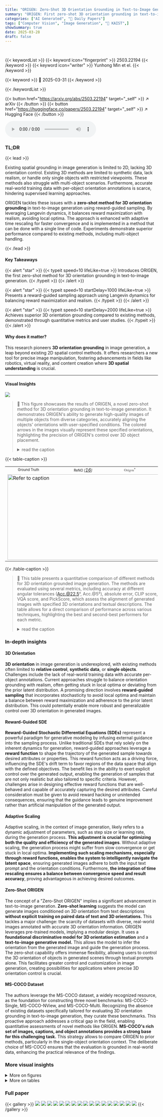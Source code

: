 ```yaml
---
title: "ORIGEN: Zero-Shot 3D Orientation Grounding in Text-to-Image Generation"
summary: "ORIGEN: First zero-shot 3D orientation grounding in text-to-image generation."
categories: ["AI Generated", "🤗 Daily Papers"]
tags: ["Computer Vision", "Image Generation", "🏢 KAIST",]
showSummary: true
date: 2025-03-28
draft: false
---
```


<br>

{{< keywordList >}}
{{< keyword icon="fingerprint" >}} 2503.22194 {{< /keyword >}}
{{< keyword icon="writer" >}} Yunhong Min et el. {{< /keyword >}}
 
{{< keyword >}} 🤗 2025-03-31 {{< /keyword >}}
 
{{< /keywordList >}}

{{< button href="https://arxiv.org/abs/2503.22194" target="_self" >}}
↗ arXiv
{{< /button >}}
{{< button href="https://huggingface.co/papers/2503.22194" target="_self" >}}
↗ Hugging Face
{{< /button >}}



<audio controls>
    <source src="https://ai-paper-reviewer.com/2503.22194/podcast.wav" type="audio/wav">
    Your browser does not support the audio element.
</audio>


### TL;DR


{{< lead >}}

Existing spatial grounding in image generation is limited to 2D, lacking 3D orientation control. Existing 3D methods are limited to synthetic data, lack realism, or handle only single objects with restricted viewpoints. These methods also struggle with multi-object scenarios. Furthermore, accurate real-world training data with per-object orientation annotations is scarce, hindering supervised learning approaches.



ORIGEN tackles these issues with a **zero-shot method for 3D orientation grounding** in text-to-image generation using reward-guided sampling. By leveraging Langevin dynamics, it balances reward maximization with realism, avoiding local optima. The approach is enhanced with adaptive time rescaling for faster convergence and is implemented in a method that can be done with a single line of code. Experiments demonstrate superior performance compared to existing methods, including multi-object handling.

{{< /lead >}}


#### Key Takeaways

{{< alert "star" >}}
{{< typeit speed=10 lifeLike=true >}} Introduces ORIGEN, the first zero-shot method for 3D orientation grounding in text-to-image generation. {{< /typeit >}}
{{< /alert >}}

{{< alert "star" >}}
{{< typeit speed=10 startDelay=1000 lifeLike=true >}} Presents a reward-guided sampling approach using Langevin dynamics for balancing reward maximization and realism. {{< /typeit >}}
{{< /alert >}}

{{< alert "star" >}}
{{< typeit speed=10 startDelay=2000 lifeLike=true >}} Achieves superior 3D orientation grounding compared to existing methods, demonstrated through quantitative metrics and user studies. {{< /typeit >}}
{{< /alert >}}

#### Why does it matter?
This research pioneers **3D orientation grounding** in image generation, a leap beyond existing 2D spatial control methods. It offers researchers a new tool for precise image manipulation, fostering advancements in fields like robotics, virtual reality, and content creation where **3D spatial understanding** is crucial.

------
#### Visual Insights



![](https://arxiv.org/html/2503.22194/extracted/6317238/figures/quali/userstudy/initial.jpg)

> 🔼 This figure showcases the results of ORIGEN, a novel zero-shot method for 3D orientation grounding in text-to-image generation.  It demonstrates ORIGEN's ability to generate high-quality images of multiple objects from diverse categories, accurately aligning the objects' orientations with user-specified conditions.  The colored arrows in the images visually represent these specified orientations, highlighting the precision of ORIGEN's control over 3D object placement.
> <details>
> <summary>read the caption</summary>
> Figure 1: 3D orientaion-grounded text-to-image generation results of Origen. We present Origen, the first zero-shot method for 3D orientation grounding in text-to-image generation across multiple objects and diverse categories. Origen generates high-quality images that are accurately aligned with the grounding orientation conditions, indicated by the colored arrows, and the input text prompts.
> </details>





{{< table-caption >}}
<table class="ltx_tabular ltx_align_middle" id="S3.F2.2">
<tr class="ltx_tr" id="S3.F2.1.1">
<td class="ltx_td ltx_nopad_l ltx_nopad_r ltx_align_justify ltx_align_top" id="S3.F2.1.1.2" style="padding:-3.5pt 0.0pt;">
<span class="ltx_inline-block ltx_align_top" id="S3.F2.1.1.2.1">
<span class="ltx_p" id="S3.F2.1.1.2.1.1" style="width:12.6pt;"></span>
</span>
</td>
<td class="ltx_td ltx_nopad_l ltx_nopad_r ltx_align_justify" id="S3.F2.1.1.3" style="padding:-3.5pt 0.0pt;">
<span class="ltx_inline-block ltx_align_top" id="S3.F2.1.1.3.1">
<span class="ltx_p" id="S3.F2.1.1.3.1.1"><span class="ltx_text" id="S3.F2.1.1.3.1.1.1" style="font-size:70%;">Ground Truth</span></span>
</span>
</td>
<td class="ltx_td ltx_nopad_l ltx_nopad_r ltx_align_justify" id="S3.F2.1.1.4" style="padding:-3.5pt 0.0pt;">
<span class="ltx_inline-block ltx_align_top" id="S3.F2.1.1.4.1">
<span class="ltx_p" id="S3.F2.1.1.4.1.1"><span class="ltx_text" id="S3.F2.1.1.4.1.1.1" style="font-size:70%;">ReNO </span><cite class="ltx_cite ltx_citemacro_cite"><span class="ltx_text" id="S3.F2.1.1.4.1.1.2.1" style="font-size:70%;">[</span><a class="ltx_ref" href="https://arxiv.org/html/2503.22194v1#bib.bib16" title=""><span class="ltx_text" style="font-size:90%;">16</span></a><span class="ltx_text" id="S3.F2.1.1.4.1.1.3.2" style="font-size:70%;">]</span></cite></span>
</span>
</td>
<td class="ltx_td ltx_nopad_l ltx_nopad_r ltx_align_justify" id="S3.F2.1.1.1" style="padding:-3.5pt 0.0pt;">
<span class="ltx_inline-block ltx_align_top" id="S3.F2.1.1.1.1">
<span class="ltx_p" id="S3.F2.1.1.1.1.1"><math alttext="\textsc{Origen}^{*}" class="ltx_Math" display="inline" id="S3.F2.1.1.1.1.1.m1.1"><semantics id="S3.F2.1.1.1.1.1.m1.1a"><msup id="S3.F2.1.1.1.1.1.m1.1.1" xref="S3.F2.1.1.1.1.1.m1.1.1.cmml"><mtext class="ltx_font_smallcaps" id="S3.F2.1.1.1.1.1.m1.1.1.2" mathsize="70%" xref="S3.F2.1.1.1.1.1.m1.1.1.2a.cmml">Origen</mtext><mo id="S3.F2.1.1.1.1.1.m1.1.1.3" mathsize="70%" xref="S3.F2.1.1.1.1.1.m1.1.1.3.cmml">∗</mo></msup><annotation-xml encoding="MathML-Content" id="S3.F2.1.1.1.1.1.m1.1b"><apply id="S3.F2.1.1.1.1.1.m1.1.1.cmml" xref="S3.F2.1.1.1.1.1.m1.1.1"><csymbol cd="ambiguous" id="S3.F2.1.1.1.1.1.m1.1.1.1.cmml" xref="S3.F2.1.1.1.1.1.m1.1.1">superscript</csymbol><ci id="S3.F2.1.1.1.1.1.m1.1.1.2a.cmml" xref="S3.F2.1.1.1.1.1.m1.1.1.2"><mtext class="ltx_font_smallcaps" id="S3.F2.1.1.1.1.1.m1.1.1.2.cmml" mathsize="70%" xref="S3.F2.1.1.1.1.1.m1.1.1.2">Origen</mtext></ci><times id="S3.F2.1.1.1.1.1.m1.1.1.3.cmml" xref="S3.F2.1.1.1.1.1.m1.1.1.3"></times></apply></annotation-xml><annotation encoding="application/x-tex" id="S3.F2.1.1.1.1.1.m1.1c">\textsc{Origen}^{*}</annotation><annotation encoding="application/x-llamapun" id="S3.F2.1.1.1.1.1.m1.1d">Origen start_POSTSUPERSCRIPT ∗ end_POSTSUPERSCRIPT</annotation></semantics></math></span>
</span>
</td>
<td class="ltx_td ltx_nopad_l ltx_nopad_r ltx_align_justify" id="S3.F2.1.1.5" style="padding:-3.5pt 0.0pt;">
<span class="ltx_inline-block ltx_align_top" id="S3.F2.1.1.5.1">
<span class="ltx_p" id="S3.F2.1.1.5.1.1"><span class="ltx_text ltx_font_smallcaps" id="S3.F2.1.1.5.1.1.1" style="font-size:70%;">Origen</span></span>
</span>
</td>
</tr>
<tr class="ltx_tr" id="S3.F2.2.2">
<td class="ltx_td ltx_nopad_l ltx_align_center ltx_align_top" colspan="5" id="S3.F2.2.2.1" style="padding:-3.5pt 0.0pt;"><img alt="Refer to caption" class="ltx_graphics ltx_img_landscape" height="281" id="S3.F2.2.2.1.g1" src="extracted/6317238/figures/toy_exp_v2.jpg" width="598"/></td>
</tr>
</table>{{< /table-caption >}}

> 🔼 This table presents a quantitative comparison of different methods for 3D orientation grounded image generation.  The methods are evaluated using several metrics, including accuracy at different angular tolerances (Acc.@22.5°, Acc.@5°), absolute error, CLIP score, VQA score, and PickScore, which assess the alignment of generated images with specified 3D orientations and textual descriptions.  The table allows for a direct comparison of performance across various techniques, highlighting the best and second-best performers for each metric.
> <details>
> <summary>read the caption</summary>
> Table 1: Quantitative comparisons on 3D orientation grounded image generation. Best and second-best results are highlighted in bold and underlined, respectively.
> </details>





### In-depth insights


#### 3D Orientation
**3D orientation** in image generation is underexplored, with existing methods often limited to **relative control**, **synthetic data**, or **single objects**. Challenges include the lack of real-world training data with accurate per-object annotations. Current approaches struggle to balance orientation grounding with realism, often getting stuck in local optima or deviating from the prior latent distribution. A promising direction involves **reward-guided sampling** that incorporates stochasticity to avoid local optima and maintain a balance between reward maximization and adherence to the prior latent distribution. This could potentially enable more robust and generalizable control over 3D orientation in generated images.

#### Reward-Guided SDE
**Reward-Guided Stochastic Differential Equations (SDEs)** represent a powerful paradigm for generative modeling by infusing external guidance into the sampling process. Unlike traditional SDEs that rely solely on the inherent dynamics for generation, reward-guided approaches leverage a **reward function** to shape the trajectory of the generated sample towards desired attributes or properties. This reward function acts as a driving force, influencing the SDE's drift term to favor regions of the data space that align with the defined objectives. The benefit lies in the ability to exert explicit control over the generated output, enabling the generation of samples that are not only realistic but also tailored to specific criteria. However, challenges arise in designing effective reward functions that are well-behaved and capable of accurately capturing the desired attributes. Careful consideration must be given to avoid reward hacking or unintended consequences, ensuring that the guidance leads to genuine improvement rather than artificial manipulation of the generated output.

#### Adaptive Scaling
Adaptive scaling, in the context of image generation, likely refers to a dynamic adjustment of parameters, such as step size or learning rate, during the generation process. **This adjustment is crucial for optimizing both the quality and efficiency of the generated images**. Without adaptive scaling, the generation process might suffer from slow convergence or get stuck in local optima. **Implementing such scaling mechanisms, especially through reward functions, enables the system to intelligently navigate the latent space**, ensuring generated images adhere to both the input text prompt and the orientation conditions. Furthermore, **the integration of time rescaling ensures a balance between convergence speed and result accuracy**, proving advantageous in achieving desired outcomes.

#### Zero-Shot ORIGEN
The concept of a "Zero-Shot ORIGEN" implies a significant advancement in text-to-image generation. **Zero-shot learning** suggests the model can generate images conditioned on 3D orientation from text descriptions **without explicit training on paired data of text and 3D orientations.** This tackles a major challenge: the scarcity of datasets with diverse, real-world images annotated with accurate 3D orientation information. ORIGEN leverages pre-trained models, implying a modular design. It uses a **foundational discriminative model for 3D orientation estimation** and a **text-to-image generative model.** This allows the model to infer the orientation from the generated image and guide the generation process. The zero-shot capability offers immense flexibility, allowing users to control the 3D orientation of objects in generated scenes through textual prompts alone. This facilitates greater control and customization in image generation, creating possibilities for applications where precise 3D orientation control is crucial.

#### MS-COCO Dataset
The authors leverage the MS-COCO dataset, a widely recognized resource, as the foundation for constructing three novel benchmarks: MS-COCO-Single, MS-COCO-NView, and MS-COCO-Multi. Recognizing the absence of existing datasets specifically tailored for evaluating 3D orientation grounding in text-to-image generation, they curate these benchmarks. This proactive approach addresses a critical gap in the field, enabling quantitative assessments of novel methods like ORIGEN. **MS-COCO's rich set of images, captions, and object annotations provides a strong base for this challenging task.** This strategy allows to compare ORIGEN to prior methods, particularly in the single-object orientation context. The deliberate choice of MS-COCO ensures that the evaluation is grounded in real-world data, enhancing the practical relevance of the findings.


### More visual insights

<details>
<summary>More on figures
</summary>


![](https://arxiv.org/html/2503.22194/extracted/6317238/figures/quali/userstudy/problem.jpg)

> 🔼 This figure displays a comparison of different methods for sampling latent vectors in a generative model, aiming to maximize a reward function while maintaining realism.  The top row visualizes the latent space samples (red points), and the bottom row shows the corresponding generated data samples (blue points) in the image space. The four columns illustrate: (1) the ground truth target distribution, representing the ideal outcome; (2) the results obtained using the ReNO [16] method; (3) the results from the proposed method with uniform time scaling; and (4) the results from the proposed method with reward-adaptive time rescaling. The figure demonstrates that the proposed method with reward-adaptive time rescaling most closely approximates the ideal target distribution.
> <details>
> <summary>read the caption</summary>
> Figure 2: Toy experiment results. The top row shows latent space samples (red), while the bottom row shows the corresponding data space samples (blue). From left to right, each column represents: (1) the ground truth target distribution from Eq. (2); (2) results of ReNO [16]; (3) results of ours with uniform time scaling; and (4) results of ours with reward-adaptive time rescaling.
> </details>



![](https://arxiv.org/html/2503.22194/extracted/6317238/figures/gplot_small.jpg)

> 🔼 Figure 3 presents a qualitative comparison of image generation results on the MS-COCO-Single benchmark dataset.  Three methods are compared: Zero-1-to-3 [46], C3DW [11], and the proposed ORIGEN model. The figure shows that ORIGEN generates more realistic images that better align with the specified object orientations than the existing methods.  The specified object orientation is visually indicated by colored arrows overlaid on each generated image.
> <details>
> <summary>read the caption</summary>
> Figure 3: Qualitative comparisons on MS-COCO-Single benchmark (Sec. 4.3). Compared to the existing orientation-to-image models [11, 46], Origen generates the most realistic images, which also best align with the grounding conditions, indicated by the overlapped arrow in each image.
> </details>



</details>




<details>
<summary>More on tables
</summary>


{{< table-caption >}}
<table class="ltx_tabular ltx_align_middle" id="S4.F3.4">
<tr class="ltx_tr" id="S4.F3.4.5">
<td class="ltx_td ltx_nopad_l ltx_nopad_r ltx_align_justify" id="S4.F3.4.5.1" style="padding:-3.5pt 1.4pt;">
<span class="ltx_inline-block ltx_align_top" id="S4.F3.4.5.1.1">
<span class="ltx_p" id="S4.F3.4.5.1.1.1"><span class="ltx_text" id="S4.F3.4.5.1.1.1.1" style="font-size:70%;">Orientation</span></span>
</span>
</td>
<td class="ltx_td ltx_nopad_l ltx_nopad_r ltx_align_justify" id="S4.F3.4.5.2" style="padding:-3.5pt 1.4pt;">
<span class="ltx_inline-block ltx_align_top" id="S4.F3.4.5.2.1">
<span class="ltx_p" id="S4.F3.4.5.2.1.1"><span class="ltx_text" id="S4.F3.4.5.2.1.1.1" style="font-size:70%;">Zero-1-to-3 </span><cite class="ltx_cite ltx_citemacro_cite"><span class="ltx_text" id="S4.F3.4.5.2.1.1.2.1" style="font-size:70%;">[</span><a class="ltx_ref" href="https://arxiv.org/html/2503.22194v1#bib.bib46" title=""><span class="ltx_text" style="font-size:90%;">46</span></a><span class="ltx_text" id="S4.F3.4.5.2.1.1.3.2" style="font-size:70%;">]</span></cite></span>
</span>
</td>
<td class="ltx_td ltx_nopad_l ltx_nopad_r ltx_align_justify" id="S4.F3.4.5.3" style="padding:-3.5pt 1.4pt;">
<span class="ltx_inline-block ltx_align_top" id="S4.F3.4.5.3.1">
<span class="ltx_p" id="S4.F3.4.5.3.1.1"><span class="ltx_text" id="S4.F3.4.5.3.1.1.1" style="font-size:70%;">C3DW </span><cite class="ltx_cite ltx_citemacro_cite"><span class="ltx_text" id="S4.F3.4.5.3.1.1.2.1" style="font-size:70%;">[</span><a class="ltx_ref" href="https://arxiv.org/html/2503.22194v1#bib.bib11" title=""><span class="ltx_text" style="font-size:90%;">11</span></a><span class="ltx_text" id="S4.F3.4.5.3.1.1.3.2" style="font-size:70%;">]</span></cite></span>
</span>
</td>
<td class="ltx_td ltx_nopad_l ltx_nopad_r ltx_align_justify" id="S4.F3.4.5.4" style="padding:-3.5pt 1.4pt;">
<span class="ltx_inline-block ltx_align_top" id="S4.F3.4.5.4.1">
<span class="ltx_p" id="S4.F3.4.5.4.1.1"><span class="ltx_text ltx_font_bold ltx_font_smallcaps" id="S4.F3.4.5.4.1.1.1" style="font-size:70%;">Origen<span class="ltx_text ltx_font_upright" id="S4.F3.4.5.4.1.1.1.1"> (Ours)</span></span></span>
</span>
</td>
<td class="ltx_td ltx_nopad_l ltx_nopad_r ltx_align_justify" id="S4.F3.4.5.5" style="padding:-3.5pt 1.4pt;">
<span class="ltx_inline-block ltx_align_top" id="S4.F3.4.5.5.1">
<span class="ltx_p" id="S4.F3.4.5.5.1.1"><span class="ltx_text" id="S4.F3.4.5.5.1.1.1" style="font-size:70%;">Orientation</span></span>
</span>
</td>
<td class="ltx_td ltx_nopad_l ltx_nopad_r ltx_align_justify" id="S4.F3.4.5.6" style="padding:-3.5pt 1.4pt;">
<span class="ltx_inline-block ltx_align_top" id="S4.F3.4.5.6.1">
<span class="ltx_p" id="S4.F3.4.5.6.1.1"><span class="ltx_text" id="S4.F3.4.5.6.1.1.1" style="font-size:70%;">Zero-1-to-3 </span><cite class="ltx_cite ltx_citemacro_cite"><span class="ltx_text" id="S4.F3.4.5.6.1.1.2.1" style="font-size:70%;">[</span><a class="ltx_ref" href="https://arxiv.org/html/2503.22194v1#bib.bib46" title=""><span class="ltx_text" style="font-size:90%;">46</span></a><span class="ltx_text" id="S4.F3.4.5.6.1.1.3.2" style="font-size:70%;">]</span></cite></span>
</span>
</td>
<td class="ltx_td ltx_nopad_l ltx_nopad_r ltx_align_justify" id="S4.F3.4.5.7" style="padding:-3.5pt 1.4pt;">
<span class="ltx_inline-block ltx_align_top" id="S4.F3.4.5.7.1">
<span class="ltx_p" id="S4.F3.4.5.7.1.1"><span class="ltx_text" id="S4.F3.4.5.7.1.1.1" style="font-size:70%;">C3DW </span><cite class="ltx_cite ltx_citemacro_cite"><span class="ltx_text" id="S4.F3.4.5.7.1.1.2.1" style="font-size:70%;">[</span><a class="ltx_ref" href="https://arxiv.org/html/2503.22194v1#bib.bib11" title=""><span class="ltx_text" style="font-size:90%;">11</span></a><span class="ltx_text" id="S4.F3.4.5.7.1.1.3.2" style="font-size:70%;">]</span></cite></span>
</span>
</td>
<td class="ltx_td ltx_nopad_l ltx_nopad_r ltx_align_justify" id="S4.F3.4.5.8" style="padding:-3.5pt 1.4pt;">
<span class="ltx_inline-block ltx_align_top" id="S4.F3.4.5.8.1">
<span class="ltx_p" id="S4.F3.4.5.8.1.1"><span class="ltx_text ltx_font_bold ltx_font_smallcaps" id="S4.F3.4.5.8.1.1.1" style="font-size:70%;">Origen<span class="ltx_text ltx_font_upright" id="S4.F3.4.5.8.1.1.1.1"> (Ours)</span></span></span>
</span>
</td>
</tr>
<tr class="ltx_tr" id="S4.F3.2.2">
<td class="ltx_td ltx_nopad_l ltx_nopad_r ltx_align_center ltx_border_r" colspan="4" id="S4.F3.1.1.1" style="padding:-3.5pt 1.4pt;"><img alt="Refer to caption" class="ltx_graphics ltx_img_landscape" height="88" id="S4.F3.1.1.1.g1" src="extracted/6317238/figures/quali/benchmark/0162.jpg" width="299"/></td>
<td class="ltx_td ltx_nopad_l ltx_align_center" colspan="4" id="S4.F3.2.2.2" style="padding:-3.5pt 1.4pt;"><img alt="Refer to caption" class="ltx_graphics ltx_img_landscape" height="88" id="S4.F3.2.2.2.g1" src="extracted/6317238/figures/quali/benchmark/0693.jpg" width="299"/></td>
</tr>
<tr class="ltx_tr" id="S4.F3.4.4">
<td class="ltx_td ltx_nopad_l ltx_nopad_r ltx_align_center ltx_border_r" colspan="4" id="S4.F3.3.3.1" style="padding:-3.5pt 1.4pt;"><img alt="Refer to caption" class="ltx_graphics ltx_img_landscape" height="88" id="S4.F3.3.3.1.g1" src="extracted/6317238/figures/quali/benchmark/0576.jpg" width="299"/></td>
<td class="ltx_td ltx_nopad_l ltx_align_center" colspan="4" id="S4.F3.4.4.2" style="padding:-3.5pt 1.4pt;"><img alt="Refer to caption" class="ltx_graphics ltx_img_landscape" height="88" id="S4.F3.4.4.2.g1" src="extracted/6317238/figures/quali/benchmark/0940.jpg" width="299"/></td>
</tr>
</table>{{< /table-caption >}}
> 🔼 This table presents a quantitative comparison of different methods for 3D orientation grounding in text-to-image generation, specifically on the MS-COCO-Single benchmark (described in Section 4.3 of the paper).  It compares ORIGEN (the proposed method) with several baselines, including other methods for orientation-conditioned image generation and training-free guided generation methods.  The comparison uses multiple metrics, evaluating both the accuracy of the orientation grounding (Azimuth Accuracy @ 22.5°, Azimuth Absolute Error) and the overall quality of the generated images (CLIP score, VQA score, PickScore).  The table also includes results for ORIGEN* (without reward-adaptive time rescaling) to highlight the impact of this technique on performance.
> <details>
> <summary>read the caption</summary>
> (a)  Comparisons on MS-COCO-Single (Sec. 4.3). Origen∗ denotes ours without reward-adaptive time rescaling, where Origen represents our full method.
> </details>

{{< table-caption >}}
<table class="ltx_tabular ltx_align_middle" id="S4.F4.3">
<tr class="ltx_tr" id="S4.F4.3.4">
<td class="ltx_td ltx_align_justify" id="S4.F4.3.4.1" style="padding-left:2.1pt;padding-right:2.1pt;">
<span class="ltx_inline-block ltx_align_top" id="S4.F4.3.4.1.1">
<span class="ltx_p" id="S4.F4.3.4.1.1.1"><span class="ltx_text" id="S4.F4.3.4.1.1.1.1" style="font-size:70%;">Orientation</span></span>
</span>
</td>
<td class="ltx_td ltx_align_justify" id="S4.F4.3.4.2" style="padding-left:2.1pt;padding-right:2.1pt;">
<span class="ltx_inline-block ltx_align_top" id="S4.F4.3.4.2.1">
<span class="ltx_p" id="S4.F4.3.4.2.1.1"><span class="ltx_text" id="S4.F4.3.4.2.1.1.1" style="font-size:70%;">SD-Turbo </span><cite class="ltx_cite ltx_citemacro_cite"><span class="ltx_text" id="S4.F4.3.4.2.1.1.2.1" style="font-size:70%;">[</span><a class="ltx_ref" href="https://arxiv.org/html/2503.22194v1#bib.bib73" title=""><span class="ltx_text" style="font-size:90%;">73</span></a><span class="ltx_text" id="S4.F4.3.4.2.1.1.3.2" style="font-size:70%;">]</span></cite></span>
</span>
</td>
<td class="ltx_td ltx_align_justify" id="S4.F4.3.4.3" style="padding-left:2.1pt;padding-right:2.1pt;">
<span class="ltx_inline-block ltx_align_top" id="S4.F4.3.4.3.1">
<span class="ltx_p" id="S4.F4.3.4.3.1.1"><span class="ltx_text" id="S4.F4.3.4.3.1.1.1" style="font-size:70%;">SDXL-Turbo </span><cite class="ltx_cite ltx_citemacro_cite"><span class="ltx_text" id="S4.F4.3.4.3.1.1.2.1" style="font-size:70%;">[</span><a class="ltx_ref" href="https://arxiv.org/html/2503.22194v1#bib.bib57" title=""><span class="ltx_text" style="font-size:90%;">57</span></a><span class="ltx_text" id="S4.F4.3.4.3.1.1.3.2" style="font-size:70%;">]</span></cite></span>
</span>
</td>
<td class="ltx_td ltx_align_justify" id="S4.F4.3.4.4" style="padding-left:2.1pt;padding-right:2.1pt;">
<span class="ltx_inline-block ltx_align_top" id="S4.F4.3.4.4.1">
<span class="ltx_p" id="S4.F4.3.4.4.1.1"><span class="ltx_text" id="S4.F4.3.4.4.1.1.1" style="font-size:70%;">FLUX-Schnell </span><cite class="ltx_cite ltx_citemacro_cite"><span class="ltx_text" id="S4.F4.3.4.4.1.1.2.1" style="font-size:70%;">[</span><a class="ltx_ref" href="https://arxiv.org/html/2503.22194v1#bib.bib34" title=""><span class="ltx_text" style="font-size:90%;">34</span></a><span class="ltx_text" id="S4.F4.3.4.4.1.1.3.2" style="font-size:70%;">]</span></cite></span>
</span>
</td>
<td class="ltx_td ltx_align_justify" id="S4.F4.3.4.5" style="padding-left:2.1pt;padding-right:2.1pt;">
<span class="ltx_inline-block ltx_align_top" id="S4.F4.3.4.5.1">
<span class="ltx_p" id="S4.F4.3.4.5.1.1"><span class="ltx_text" id="S4.F4.3.4.5.1.1.1" style="font-size:70%;">Zero-1-to-3 </span><cite class="ltx_cite ltx_citemacro_cite"><span class="ltx_text" id="S4.F4.3.4.5.1.1.2.1" style="font-size:70%;">[</span><a class="ltx_ref" href="https://arxiv.org/html/2503.22194v1#bib.bib46" title=""><span class="ltx_text" style="font-size:90%;">46</span></a><span class="ltx_text" id="S4.F4.3.4.5.1.1.3.2" style="font-size:70%;">]</span></cite></span>
</span>
</td>
<td class="ltx_td ltx_align_justify" id="S4.F4.3.4.6" style="padding-left:2.1pt;padding-right:2.1pt;">
<span class="ltx_inline-block ltx_align_top" id="S4.F4.3.4.6.1">
<span class="ltx_p" id="S4.F4.3.4.6.1.1"><span class="ltx_text" id="S4.F4.3.4.6.1.1.1" style="font-size:70%;">C3DW </span><cite class="ltx_cite ltx_citemacro_cite"><span class="ltx_text" id="S4.F4.3.4.6.1.1.2.1" style="font-size:70%;">[</span><a class="ltx_ref" href="https://arxiv.org/html/2503.22194v1#bib.bib11" title=""><span class="ltx_text" style="font-size:90%;">11</span></a><span class="ltx_text" id="S4.F4.3.4.6.1.1.3.2" style="font-size:70%;">]</span></cite></span>
</span>
</td>
<td class="ltx_td ltx_align_justify" id="S4.F4.3.4.7" style="padding-left:2.1pt;padding-right:2.1pt;">
<span class="ltx_inline-block ltx_align_top" id="S4.F4.3.4.7.1">
<span class="ltx_p" id="S4.F4.3.4.7.1.1"><span class="ltx_text ltx_font_bold ltx_font_smallcaps" id="S4.F4.3.4.7.1.1.1" style="font-size:70%;">Origen<span class="ltx_text ltx_font_upright" id="S4.F4.3.4.7.1.1.1.1"> (Ours)</span></span></span>
</span>
</td>
</tr>
<tr class="ltx_tr" id="S4.F4.1.1">
<td class="ltx_td ltx_align_center" colspan="7" id="S4.F4.1.1.1" style="padding-left:2.1pt;padding-right:2.1pt;"><img alt="Refer to caption" class="ltx_graphics ltx_img_landscape" height="116" id="S4.F4.1.1.1.g1" src="extracted/6317238/figures/quali/3view/left_0028.jpg" width="685"/></td>
</tr>
<tr class="ltx_tr" id="S4.F4.2.2">
<td class="ltx_td ltx_align_center" colspan="7" id="S4.F4.2.2.1" style="padding-left:2.1pt;padding-right:2.1pt;"><img alt="Refer to caption" class="ltx_graphics ltx_img_landscape" height="116" id="S4.F4.2.2.1.g1" src="extracted/6317238/figures/quali/3view/front_0083.jpg" width="685"/></td>
</tr>
<tr class="ltx_tr" id="S4.F4.3.3">
<td class="ltx_td ltx_align_center" colspan="7" id="S4.F4.3.3.1" style="padding-left:2.1pt;padding-right:2.1pt;"><img alt="Refer to caption" class="ltx_graphics ltx_img_landscape" height="116" id="S4.F4.3.3.1.g1" src="extracted/6317238/figures/quali/3view/back_0248.jpg" width="685"/></td>
</tr>
</table>{{< /table-caption >}}
> 🔼 Table 1b presents a quantitative comparison of different methods for 3D orientation grounding in text-to-image generation on the MS-COCO-NView benchmark.  The benchmark uses images with single objects but controlled viewpoints (front, left, right, and back). The table compares ORIGEN to several baselines, including other orientation-conditioned image generation methods and training-free guided generation methods, across multiple metrics such as orientation alignment accuracy (Acc.@22.5° and absolute error), and text-to-image alignment (CLIP score, VQA score, and PickScore).  This allows for a comprehensive evaluation of ORIGEN's performance in various aspects.
> <details>
> <summary>read the caption</summary>
> (b)  Comparisons on MS-COCO-NView (Sec. 4.4).
> </details>

{{< table-caption >}}
<table class="ltx_tabular ltx_align_middle" id="S4.F5.8">
<tr class="ltx_tr" id="S4.F5.8.9">
<td class="ltx_td ltx_nopad_l ltx_nopad_r ltx_align_justify" id="S4.F5.8.9.1" style="padding:-3.5pt 1.4pt;">
<span class="ltx_inline-block ltx_align_top" id="S4.F5.8.9.1.1">
<span class="ltx_p" id="S4.F5.8.9.1.1.1"><span class="ltx_text" id="S4.F5.8.9.1.1.1.1" style="font-size:70%;">Orientation</span></span>
</span>
</td>
<td class="ltx_td ltx_nopad_l ltx_nopad_r ltx_align_justify" id="S4.F5.8.9.2" style="padding:-3.5pt 1.4pt;">
<span class="ltx_inline-block ltx_align_top" id="S4.F5.8.9.2.1">
<span class="ltx_p" id="S4.F5.8.9.2.1.1"><span class="ltx_text ltx_font_bold ltx_font_smallcaps" id="S4.F5.8.9.2.1.1.1" style="font-size:70%;">Origen<span class="ltx_text ltx_font_upright" id="S4.F5.8.9.2.1.1.1.1"> (Ours)</span></span></span>
</span>
</td>
<td class="ltx_td ltx_nopad_l ltx_nopad_r ltx_align_justify" id="S4.F5.8.9.3" style="padding:-3.5pt 1.4pt;">
<span class="ltx_inline-block ltx_align_top" id="S4.F5.8.9.3.1">
<span class="ltx_p" id="S4.F5.8.9.3.1.1"><span class="ltx_text" id="S4.F5.8.9.3.1.1.1" style="font-size:70%;">Orientation</span></span>
</span>
</td>
<td class="ltx_td ltx_nopad_l ltx_nopad_r ltx_align_justify" id="S4.F5.8.9.4" style="padding:-3.5pt 1.4pt;">
<span class="ltx_inline-block ltx_align_top" id="S4.F5.8.9.4.1">
<span class="ltx_p" id="S4.F5.8.9.4.1.1"><span class="ltx_text ltx_font_bold ltx_font_smallcaps" id="S4.F5.8.9.4.1.1.1" style="font-size:70%;">Origen<span class="ltx_text ltx_font_upright" id="S4.F5.8.9.4.1.1.1.1"> (Ours)</span></span></span>
</span>
</td>
<td class="ltx_td ltx_nopad_l ltx_nopad_r ltx_align_justify" id="S4.F5.8.9.5" style="padding:-3.5pt 1.4pt;">
<span class="ltx_inline-block ltx_align_top" id="S4.F5.8.9.5.1">
<span class="ltx_p" id="S4.F5.8.9.5.1.1"><span class="ltx_text" id="S4.F5.8.9.5.1.1.1" style="font-size:70%;">Orientation</span></span>
</span>
</td>
<td class="ltx_td ltx_nopad_l ltx_nopad_r ltx_align_justify" id="S4.F5.8.9.6" style="padding:-3.5pt 1.4pt;">
<span class="ltx_inline-block ltx_align_top" id="S4.F5.8.9.6.1">
<span class="ltx_p" id="S4.F5.8.9.6.1.1"><span class="ltx_text ltx_font_bold ltx_font_smallcaps" id="S4.F5.8.9.6.1.1.1" style="font-size:70%;">Origen<span class="ltx_text ltx_font_upright" id="S4.F5.8.9.6.1.1.1.1"> (Ours)</span></span></span>
</span>
</td>
<td class="ltx_td ltx_nopad_l ltx_nopad_r ltx_align_justify" id="S4.F5.8.9.7" style="padding:-3.5pt 1.4pt;">
<span class="ltx_inline-block ltx_align_top" id="S4.F5.8.9.7.1">
<span class="ltx_p" id="S4.F5.8.9.7.1.1"><span class="ltx_text" id="S4.F5.8.9.7.1.1.1" style="font-size:70%;">Orientation</span></span>
</span>
</td>
<td class="ltx_td ltx_nopad_l ltx_nopad_r ltx_align_justify" id="S4.F5.8.9.8" style="padding:-3.5pt 1.4pt;">
<span class="ltx_inline-block ltx_align_top" id="S4.F5.8.9.8.1">
<span class="ltx_p" id="S4.F5.8.9.8.1.1"><span class="ltx_text ltx_font_bold ltx_font_smallcaps" id="S4.F5.8.9.8.1.1.1" style="font-size:70%;">Origen<span class="ltx_text ltx_font_upright" id="S4.F5.8.9.8.1.1.1.1"> (Ours)</span></span></span>
</span>
</td>
</tr>
<tr class="ltx_tr" id="S4.F5.4.4">
<td class="ltx_td ltx_nopad_l ltx_nopad_r ltx_align_center ltx_border_r" colspan="2" id="S4.F5.1.1.1" style="padding:-3.5pt 1.4pt;"><img alt="Refer to caption" class="ltx_graphics ltx_img_landscape" height="101" id="S4.F5.1.1.1.g1" src="extracted/6317238/figures/quali/multi/0007.jpg" width="172"/></td>
<td class="ltx_td ltx_nopad_l ltx_nopad_r ltx_align_center ltx_border_r" colspan="2" id="S4.F5.2.2.2" style="padding:-3.5pt 1.4pt;"><img alt="Refer to caption" class="ltx_graphics ltx_img_landscape" height="101" id="S4.F5.2.2.2.g1" src="extracted/6317238/figures/quali/multi/0044.jpg" width="172"/></td>
<td class="ltx_td ltx_nopad_l ltx_nopad_r ltx_align_center ltx_border_r" colspan="2" id="S4.F5.3.3.3" style="padding:-3.5pt 1.4pt;"><img alt="Refer to caption" class="ltx_graphics ltx_img_landscape" height="101" id="S4.F5.3.3.3.g1" src="extracted/6317238/figures/quali/multi/0102.jpg" width="172"/></td>
<td class="ltx_td ltx_nopad_l ltx_align_center" colspan="2" id="S4.F5.4.4.4" style="padding:-3.5pt 1.4pt;"><img alt="Refer to caption" class="ltx_graphics ltx_img_landscape" height="101" id="S4.F5.4.4.4.g1" src="extracted/6317238/figures/quali/multi/0133.jpg" width="172"/></td>
</tr>
<tr class="ltx_tr" id="S4.F5.8.8">
<td class="ltx_td ltx_nopad_l ltx_nopad_r ltx_align_center ltx_border_r" colspan="2" id="S4.F5.5.5.1" style="padding:-3.5pt 1.4pt;"><img alt="Refer to caption" class="ltx_graphics ltx_img_landscape" height="101" id="S4.F5.5.5.1.g1" src="extracted/6317238/figures/quali/multi/0151.jpg" width="172"/></td>
<td class="ltx_td ltx_nopad_l ltx_nopad_r ltx_align_center ltx_border_r" colspan="2" id="S4.F5.6.6.2" style="padding:-3.5pt 1.4pt;"><img alt="Refer to caption" class="ltx_graphics ltx_img_landscape" height="101" id="S4.F5.6.6.2.g1" src="extracted/6317238/figures/quali/multi/0205.jpg" width="172"/></td>
<td class="ltx_td ltx_nopad_l ltx_nopad_r ltx_align_center ltx_border_r" colspan="2" id="S4.F5.7.7.3" style="padding:-3.5pt 1.4pt;"><img alt="Refer to caption" class="ltx_graphics ltx_img_landscape" height="101" id="S4.F5.7.7.3.g1" src="extracted/6317238/figures/quali/multi/0221.jpg" width="172"/></td>
<td class="ltx_td ltx_nopad_l ltx_align_center" colspan="2" id="S4.F5.8.8.4" style="padding:-3.5pt 1.4pt;"><img alt="Refer to caption" class="ltx_graphics ltx_img_landscape" height="101" id="S4.F5.8.8.4.g1" src="extracted/6317238/figures/quali/multi/0261.jpg" width="172"/></td>
</tr>
</table>{{< /table-caption >}}
> 🔼 Quantitative comparison of different models on the MS-COCO-Multi benchmark focusing on 3D orientation grounding in text-to-image generation.  The table presents the performance of the ORIGEN model against other baselines in terms of orientation alignment (accuracy at 22.5 degrees and absolute error), as well as text-to-image alignment metrics (CLIP score, VQA score, and PickScore). This dataset tests the model's ability to accurately generate images of multiple objects with specified orientations.
> <details>
> <summary>read the caption</summary>
> (c)  Comparisons on MS-COCO-Multi (Sec. 4.5).
> </details>

{{< table-caption >}}
<table class="ltx_tabular ltx_centering ltx_align_middle" id="S4.T1.st1.8">
<tr class="ltx_tr" id="S4.T1.st1.8.7">
<td class="ltx_td ltx_align_right ltx_border_r ltx_border_tt" id="S4.T1.st1.8.7.1" rowspan="2" style="padding-left:3.5pt;padding-right:3.5pt;"><span class="ltx_text" id="S4.T1.st1.8.7.1.1" style="font-size:70%;">Id</span></td>
<td class="ltx_td ltx_nopad_r ltx_align_left ltx_border_tt" id="S4.T1.st1.8.7.2" rowspan="2" style="padding-left:3.5pt;padding-right:3.5pt;"><span class="ltx_text" id="S4.T1.st1.8.7.2.1" style="font-size:70%;">Model</span></td>
<td class="ltx_td ltx_align_center ltx_border_tt" colspan="2" id="S4.T1.st1.8.7.3" style="padding-left:3.5pt;padding-right:3.5pt;"><span class="ltx_text ltx_font_bold" id="S4.T1.st1.8.7.3.1" style="font-size:70%;">Orientation Alignment</span></td>
<td class="ltx_td ltx_align_center ltx_border_tt" colspan="3" id="S4.T1.st1.8.7.4" style="padding-left:3.5pt;padding-right:3.5pt;"><span class="ltx_text ltx_font_bold" id="S4.T1.st1.8.7.4.1" style="font-size:70%;">Text Alignment</span></td>
</tr>
<tr class="ltx_tr" id="S4.T1.st1.7.5">
<td class="ltx_td ltx_nopad_l ltx_align_center ltx_border_t" id="S4.T1.st1.3.1.1" style="padding-left:3.5pt;padding-right:3.5pt;">
<span class="ltx_text" id="S4.T1.st1.3.1.1.1" style="font-size:70%;">Acc.@22.5° </span><math alttext="\uparrow" class="ltx_Math" display="inline" id="S4.T1.st1.3.1.1.m1.1"><semantics id="S4.T1.st1.3.1.1.m1.1a"><mo id="S4.T1.st1.3.1.1.m1.1.1" mathsize="70%" stretchy="false" xref="S4.T1.st1.3.1.1.m1.1.1.cmml">↑</mo><annotation-xml encoding="MathML-Content" id="S4.T1.st1.3.1.1.m1.1b"><ci id="S4.T1.st1.3.1.1.m1.1.1.cmml" xref="S4.T1.st1.3.1.1.m1.1.1">↑</ci></annotation-xml><annotation encoding="application/x-tex" id="S4.T1.st1.3.1.1.m1.1c">\uparrow</annotation><annotation encoding="application/x-llamapun" id="S4.T1.st1.3.1.1.m1.1d">↑</annotation></semantics></math>
</td>
<td class="ltx_td ltx_align_center ltx_border_t" id="S4.T1.st1.4.2.2" style="padding-left:3.5pt;padding-right:3.5pt;">
<span class="ltx_text" id="S4.T1.st1.4.2.2.1" style="font-size:70%;">Abs. Err. </span><math alttext="\downarrow" class="ltx_Math" display="inline" id="S4.T1.st1.4.2.2.m1.1"><semantics id="S4.T1.st1.4.2.2.m1.1a"><mo id="S4.T1.st1.4.2.2.m1.1.1" mathsize="70%" stretchy="false" xref="S4.T1.st1.4.2.2.m1.1.1.cmml">↓</mo><annotation-xml encoding="MathML-Content" id="S4.T1.st1.4.2.2.m1.1b"><ci id="S4.T1.st1.4.2.2.m1.1.1.cmml" xref="S4.T1.st1.4.2.2.m1.1.1">↓</ci></annotation-xml><annotation encoding="application/x-tex" id="S4.T1.st1.4.2.2.m1.1c">\downarrow</annotation><annotation encoding="application/x-llamapun" id="S4.T1.st1.4.2.2.m1.1d">↓</annotation></semantics></math>
</td>
<td class="ltx_td ltx_align_center ltx_border_t" id="S4.T1.st1.5.3.3" style="padding-left:3.5pt;padding-right:3.5pt;">
<span class="ltx_text" id="S4.T1.st1.5.3.3.1" style="font-size:70%;">CLIP </span><math alttext="\uparrow" class="ltx_Math" display="inline" id="S4.T1.st1.5.3.3.m1.1"><semantics id="S4.T1.st1.5.3.3.m1.1a"><mo id="S4.T1.st1.5.3.3.m1.1.1" mathsize="70%" stretchy="false" xref="S4.T1.st1.5.3.3.m1.1.1.cmml">↑</mo><annotation-xml encoding="MathML-Content" id="S4.T1.st1.5.3.3.m1.1b"><ci id="S4.T1.st1.5.3.3.m1.1.1.cmml" xref="S4.T1.st1.5.3.3.m1.1.1">↑</ci></annotation-xml><annotation encoding="application/x-tex" id="S4.T1.st1.5.3.3.m1.1c">\uparrow</annotation><annotation encoding="application/x-llamapun" id="S4.T1.st1.5.3.3.m1.1d">↑</annotation></semantics></math>
</td>
<td class="ltx_td ltx_align_center ltx_border_t" id="S4.T1.st1.6.4.4" style="padding-left:3.5pt;padding-right:3.5pt;">
<span class="ltx_text" id="S4.T1.st1.6.4.4.1" style="font-size:70%;">VQA </span><math alttext="\uparrow" class="ltx_Math" display="inline" id="S4.T1.st1.6.4.4.m1.1"><semantics id="S4.T1.st1.6.4.4.m1.1a"><mo id="S4.T1.st1.6.4.4.m1.1.1" mathsize="70%" stretchy="false" xref="S4.T1.st1.6.4.4.m1.1.1.cmml">↑</mo><annotation-xml encoding="MathML-Content" id="S4.T1.st1.6.4.4.m1.1b"><ci id="S4.T1.st1.6.4.4.m1.1.1.cmml" xref="S4.T1.st1.6.4.4.m1.1.1">↑</ci></annotation-xml><annotation encoding="application/x-tex" id="S4.T1.st1.6.4.4.m1.1c">\uparrow</annotation><annotation encoding="application/x-llamapun" id="S4.T1.st1.6.4.4.m1.1d">↑</annotation></semantics></math>
</td>
<td class="ltx_td ltx_align_center ltx_border_t" id="S4.T1.st1.7.5.5" style="padding-left:3.5pt;padding-right:3.5pt;">
<span class="ltx_text" id="S4.T1.st1.7.5.5.1" style="font-size:70%;">PickScore </span><math alttext="\uparrow" class="ltx_Math" display="inline" id="S4.T1.st1.7.5.5.m1.1"><semantics id="S4.T1.st1.7.5.5.m1.1a"><mo id="S4.T1.st1.7.5.5.m1.1.1" mathsize="70%" stretchy="false" xref="S4.T1.st1.7.5.5.m1.1.1.cmml">↑</mo><annotation-xml encoding="MathML-Content" id="S4.T1.st1.7.5.5.m1.1b"><ci id="S4.T1.st1.7.5.5.m1.1.1.cmml" xref="S4.T1.st1.7.5.5.m1.1.1">↑</ci></annotation-xml><annotation encoding="application/x-tex" id="S4.T1.st1.7.5.5.m1.1c">\uparrow</annotation><annotation encoding="application/x-llamapun" id="S4.T1.st1.7.5.5.m1.1d">↑</annotation></semantics></math>
</td>
</tr>
<tr class="ltx_tr" id="S4.T1.st1.8.8">
<td class="ltx_td ltx_align_right ltx_border_r ltx_border_t" id="S4.T1.st1.8.8.1" style="padding-left:3.5pt;padding-right:3.5pt;"><span class="ltx_text" id="S4.T1.st1.8.8.1.1" style="font-size:70%;">1</span></td>
<td class="ltx_td ltx_nopad_r ltx_align_left ltx_border_t" id="S4.T1.st1.8.8.2" style="padding-left:3.5pt;padding-right:3.5pt;">
<span class="ltx_text" id="S4.T1.st1.8.8.2.1" style="font-size:70%;">C3DW </span><cite class="ltx_cite ltx_citemacro_cite"><span class="ltx_text" id="S4.T1.st1.8.8.2.2.1" style="font-size:70%;">[</span><a class="ltx_ref" href="https://arxiv.org/html/2503.22194v1#bib.bib11" title=""><span class="ltx_text" style="font-size:90%;">11</span></a><span class="ltx_text" id="S4.T1.st1.8.8.2.3.2" style="font-size:70%;">]</span></cite>
</td>
<td class="ltx_td ltx_nopad_l ltx_align_center ltx_border_t" id="S4.T1.st1.8.8.3" style="padding-left:3.5pt;padding-right:3.5pt;"><span class="ltx_text" id="S4.T1.st1.8.8.3.1" style="font-size:70%;">0.426</span></td>
<td class="ltx_td ltx_align_center ltx_border_t" id="S4.T1.st1.8.8.4" style="padding-left:3.5pt;padding-right:3.5pt;"><span class="ltx_text" id="S4.T1.st1.8.8.4.1" style="font-size:70%;">64.77</span></td>
<td class="ltx_td ltx_align_center ltx_border_t" id="S4.T1.st1.8.8.5" style="padding-left:3.5pt;padding-right:3.5pt;"><span class="ltx_text" id="S4.T1.st1.8.8.5.1" style="font-size:70%;">0.220</span></td>
<td class="ltx_td ltx_align_center ltx_border_t" id="S4.T1.st1.8.8.6" style="padding-left:3.5pt;padding-right:3.5pt;"><span class="ltx_text" id="S4.T1.st1.8.8.6.1" style="font-size:70%;">0.439</span></td>
<td class="ltx_td ltx_align_center ltx_border_t" id="S4.T1.st1.8.8.7" style="padding-left:3.5pt;padding-right:3.5pt;"><span class="ltx_text" id="S4.T1.st1.8.8.7.1" style="font-size:70%;">0.197</span></td>
</tr>
<tr class="ltx_tr" id="S4.T1.st1.8.9">
<td class="ltx_td ltx_align_right ltx_border_r" id="S4.T1.st1.8.9.1" style="padding-left:3.5pt;padding-right:3.5pt;"><span class="ltx_text" id="S4.T1.st1.8.9.1.1" style="font-size:70%;">2</span></td>
<td class="ltx_td ltx_nopad_r ltx_align_left" id="S4.T1.st1.8.9.2" style="padding-left:3.5pt;padding-right:3.5pt;">
<span class="ltx_text" id="S4.T1.st1.8.9.2.1" style="font-size:70%;">Zero-1-to-3 </span><cite class="ltx_cite ltx_citemacro_cite"><span class="ltx_text" id="S4.T1.st1.8.9.2.2.1" style="font-size:70%;">[</span><a class="ltx_ref" href="https://arxiv.org/html/2503.22194v1#bib.bib46" title=""><span class="ltx_text" style="font-size:90%;">46</span></a><span class="ltx_text" id="S4.T1.st1.8.9.2.3.2" style="font-size:70%;">]</span></cite>
</td>
<td class="ltx_td ltx_nopad_l ltx_align_center" id="S4.T1.st1.8.9.3" style="padding-left:3.5pt;padding-right:3.5pt;"><span class="ltx_text" id="S4.T1.st1.8.9.3.1" style="font-size:70%;">0.499</span></td>
<td class="ltx_td ltx_align_center" id="S4.T1.st1.8.9.4" style="padding-left:3.5pt;padding-right:3.5pt;"><span class="ltx_text" id="S4.T1.st1.8.9.4.1" style="font-size:70%;">59.03</span></td>
<td class="ltx_td ltx_align_center" id="S4.T1.st1.8.9.5" style="padding-left:3.5pt;padding-right:3.5pt;"><span class="ltx_text ltx_font_bold" id="S4.T1.st1.8.9.5.1" style="font-size:70%;">0.272</span></td>
<td class="ltx_td ltx_align_center" id="S4.T1.st1.8.9.6" style="padding-left:3.5pt;padding-right:3.5pt;"><span class="ltx_text" id="S4.T1.st1.8.9.6.1" style="font-size:70%;">0.663</span></td>
<td class="ltx_td ltx_align_center" id="S4.T1.st1.8.9.7" style="padding-left:3.5pt;padding-right:3.5pt;"><span class="ltx_text" id="S4.T1.st1.8.9.7.1" style="font-size:70%;">0.213</span></td>
</tr>
<tr class="ltx_tr" id="S4.T1.st1.8.10">
<td class="ltx_td ltx_align_right ltx_border_r" id="S4.T1.st1.8.10.1" style="padding-left:3.5pt;padding-right:3.5pt;"><span class="ltx_text" id="S4.T1.st1.8.10.1.1" style="font-size:70%;">3</span></td>
<td class="ltx_td ltx_nopad_r ltx_align_left" id="S4.T1.st1.8.10.2" style="padding-left:3.5pt;padding-right:3.5pt;">
<span class="ltx_text" id="S4.T1.st1.8.10.2.1" style="font-size:70%;">FreeDoM </span><cite class="ltx_cite ltx_citemacro_cite"><span class="ltx_text" id="S4.T1.st1.8.10.2.2.1" style="font-size:70%;">[</span><a class="ltx_ref" href="https://arxiv.org/html/2503.22194v1#bib.bib74" title=""><span class="ltx_text" style="font-size:90%;">74</span></a><span class="ltx_text" id="S4.T1.st1.8.10.2.3.2" style="font-size:70%;">]</span></cite>
</td>
<td class="ltx_td ltx_nopad_l ltx_align_center" id="S4.T1.st1.8.10.3" style="padding-left:3.5pt;padding-right:3.5pt;"><span class="ltx_text" id="S4.T1.st1.8.10.3.1" style="font-size:70%;">0.741</span></td>
<td class="ltx_td ltx_align_center" id="S4.T1.st1.8.10.4" style="padding-left:3.5pt;padding-right:3.5pt;"><span class="ltx_text" id="S4.T1.st1.8.10.4.1" style="font-size:70%;">20.90</span></td>
<td class="ltx_td ltx_align_center" id="S4.T1.st1.8.10.5" style="padding-left:3.5pt;padding-right:3.5pt;"><span class="ltx_text" id="S4.T1.st1.8.10.5.1" style="font-size:70%;">0.259</span></td>
<td class="ltx_td ltx_align_center" id="S4.T1.st1.8.10.6" style="padding-left:3.5pt;padding-right:3.5pt;"><span class="ltx_text" id="S4.T1.st1.8.10.6.1" style="font-size:70%;">0.728</span></td>
<td class="ltx_td ltx_align_center" id="S4.T1.st1.8.10.7" style="padding-left:3.5pt;padding-right:3.5pt;"><span class="ltx_text ltx_font_bold" id="S4.T1.st1.8.10.7.1" style="font-size:70%;">0.225</span></td>
</tr>
<tr class="ltx_tr" id="S4.T1.st1.8.11">
<td class="ltx_td ltx_align_right ltx_border_r" id="S4.T1.st1.8.11.1" style="padding-left:3.5pt;padding-right:3.5pt;"><span class="ltx_text" id="S4.T1.st1.8.11.1.1" style="font-size:70%;">4</span></td>
<td class="ltx_td ltx_nopad_r ltx_align_left" id="S4.T1.st1.8.11.2" style="padding-left:3.5pt;padding-right:3.5pt;">
<span class="ltx_text" id="S4.T1.st1.8.11.2.1" style="font-size:70%;">ReNO </span><cite class="ltx_cite ltx_citemacro_cite"><span class="ltx_text" id="S4.T1.st1.8.11.2.2.1" style="font-size:70%;">[</span><a class="ltx_ref" href="https://arxiv.org/html/2503.22194v1#bib.bib16" title=""><span class="ltx_text" style="font-size:90%;">16</span></a><span class="ltx_text" id="S4.T1.st1.8.11.2.3.2" style="font-size:70%;">]</span></cite>
</td>
<td class="ltx_td ltx_nopad_l ltx_align_center" id="S4.T1.st1.8.11.3" style="padding-left:3.5pt;padding-right:3.5pt;"><span class="ltx_text" id="S4.T1.st1.8.11.3.1" style="font-size:70%;">0.796</span></td>
<td class="ltx_td ltx_align_center" id="S4.T1.st1.8.11.4" style="padding-left:3.5pt;padding-right:3.5pt;"><span class="ltx_text" id="S4.T1.st1.8.11.4.1" style="font-size:70%;">20.56</span></td>
<td class="ltx_td ltx_align_center" id="S4.T1.st1.8.11.5" style="padding-left:3.5pt;padding-right:3.5pt;"><span class="ltx_text" id="S4.T1.st1.8.11.5.1" style="font-size:70%;">0.247</span></td>
<td class="ltx_td ltx_align_center" id="S4.T1.st1.8.11.6" style="padding-left:3.5pt;padding-right:3.5pt;"><span class="ltx_text" id="S4.T1.st1.8.11.6.1" style="font-size:70%;">0.663</span></td>
<td class="ltx_td ltx_align_center" id="S4.T1.st1.8.11.7" style="padding-left:3.5pt;padding-right:3.5pt;"><span class="ltx_text" id="S4.T1.st1.8.11.7.1" style="font-size:70%;">0.212</span></td>
</tr>
<tr class="ltx_tr" id="S4.T1.st1.8.6">
<td class="ltx_td ltx_align_right ltx_border_r" id="S4.T1.st1.8.6.2" style="padding-left:3.5pt;padding-right:3.5pt;"><span class="ltx_text" id="S4.T1.st1.8.6.2.1" style="font-size:70%;">5</span></td>
<td class="ltx_td ltx_nopad_r ltx_align_left" id="S4.T1.st1.8.6.1" style="padding-left:3.5pt;padding-right:3.5pt;"><span class="ltx_text ltx_font_bold ltx_font_smallcaps" id="S4.T1.st1.8.6.1.1" style="font-size:70%;">Origen<sup class="ltx_sup" id="S4.T1.st1.8.6.1.1.1"><span class="ltx_text ltx_font_medium ltx_font_upright" id="S4.T1.st1.8.6.1.1.1.1">∗</span></sup><span class="ltx_text ltx_font_upright" id="S4.T1.st1.8.6.1.1.2"> (Ours)</span></span></td>
<td class="ltx_td ltx_nopad_l ltx_align_center" id="S4.T1.st1.8.6.3" style="padding-left:3.5pt;padding-right:3.5pt;"><span class="ltx_text ltx_framed ltx_framed_underline" id="S4.T1.st1.8.6.3.1" style="font-size:70%;">0.854</span></td>
<td class="ltx_td ltx_align_center" id="S4.T1.st1.8.6.4" style="padding-left:3.5pt;padding-right:3.5pt;"><span class="ltx_text ltx_framed ltx_framed_underline" id="S4.T1.st1.8.6.4.1" style="font-size:70%;">18.28</span></td>
<td class="ltx_td ltx_align_center" id="S4.T1.st1.8.6.5" style="padding-left:3.5pt;padding-right:3.5pt;"><span class="ltx_text ltx_framed ltx_framed_underline" id="S4.T1.st1.8.6.5.1" style="font-size:70%;">0.265</span></td>
<td class="ltx_td ltx_align_center" id="S4.T1.st1.8.6.6" style="padding-left:3.5pt;padding-right:3.5pt;"><span class="ltx_text ltx_framed ltx_framed_underline" id="S4.T1.st1.8.6.6.1" style="font-size:70%;">0.732</span></td>
<td class="ltx_td ltx_align_center" id="S4.T1.st1.8.6.7" style="padding-left:3.5pt;padding-right:3.5pt;"><span class="ltx_text ltx_framed ltx_framed_underline" id="S4.T1.st1.8.6.7.1" style="font-size:70%;">0.224</span></td>
</tr>
<tr class="ltx_tr" id="S4.T1.st1.8.12">
<td class="ltx_td ltx_align_right ltx_border_bb ltx_border_r" id="S4.T1.st1.8.12.1" style="padding-left:3.5pt;padding-right:3.5pt;"><span class="ltx_text" id="S4.T1.st1.8.12.1.1" style="font-size:70%;">6</span></td>
<td class="ltx_td ltx_nopad_r ltx_align_left ltx_border_bb" id="S4.T1.st1.8.12.2" style="padding-left:3.5pt;padding-right:3.5pt;"><span class="ltx_text ltx_font_bold ltx_font_smallcaps" id="S4.T1.st1.8.12.2.1" style="font-size:70%;">Origen<span class="ltx_text ltx_font_upright" id="S4.T1.st1.8.12.2.1.1"> (Ours)</span></span></td>
<td class="ltx_td ltx_nopad_l ltx_align_center ltx_border_bb" id="S4.T1.st1.8.12.3" style="padding-left:3.5pt;padding-right:3.5pt;"><span class="ltx_text ltx_font_bold" id="S4.T1.st1.8.12.3.1" style="font-size:70%;">0.871</span></td>
<td class="ltx_td ltx_align_center ltx_border_bb" id="S4.T1.st1.8.12.4" style="padding-left:3.5pt;padding-right:3.5pt;"><span class="ltx_text ltx_font_bold" id="S4.T1.st1.8.12.4.1" style="font-size:70%;">17.41</span></td>
<td class="ltx_td ltx_align_center ltx_border_bb" id="S4.T1.st1.8.12.5" style="padding-left:3.5pt;padding-right:3.5pt;"><span class="ltx_text ltx_framed ltx_framed_underline" id="S4.T1.st1.8.12.5.1" style="font-size:70%;">0.265</span></td>
<td class="ltx_td ltx_align_center ltx_border_bb" id="S4.T1.st1.8.12.6" style="padding-left:3.5pt;padding-right:3.5pt;"><span class="ltx_text ltx_font_bold" id="S4.T1.st1.8.12.6.1" style="font-size:70%;">0.735</span></td>
<td class="ltx_td ltx_align_center ltx_border_bb" id="S4.T1.st1.8.12.7" style="padding-left:3.5pt;padding-right:3.5pt;"><span class="ltx_text ltx_framed ltx_framed_underline" id="S4.T1.st1.8.12.7.1" style="font-size:70%;">0.224</span></td>
</tr>
</table>{{< /table-caption >}}
> 🔼 This table presents the results of a user study comparing the 3D orientation grounding capabilities of ORIGEN against two baseline methods (C3DW [11] and Zero-1-to-3 [46]).  A total of 100 participants on Amazon Mechanical Turk were asked to choose the image that best matched a given text prompt and 3D orientation condition from the images generated by each method.  ORIGEN significantly outperformed the baselines, with 58.18% of participants preferring its results. The table shows the percentage of user preference for each method, broken down for 3-view and 4-view alignment scenarios.
> <details>
> <summary>read the caption</summary>
> Table 2: User Study Results. 3D orientation-grounded text-to-image generation results of Origen was preferred by 58.18% of the participants on Amazon Mechanical Turk [9], significantly outperforming the baselines [11, 46].
> </details>

{{< table-caption >}}
<table class="ltx_tabular ltx_centering ltx_align_middle" id="S4.T1.st2.4">
<tr class="ltx_tr" id="S4.T1.st2.4.5">
<td class="ltx_td ltx_align_right ltx_border_r ltx_border_tt" id="S4.T1.st2.4.5.1" rowspan="2" style="padding-left:3.5pt;padding-right:3.5pt;"><span class="ltx_text" id="S4.T1.st2.4.5.1.1" style="font-size:70%;">Id</span></td>
<td class="ltx_td ltx_nopad_r ltx_align_left ltx_border_tt" id="S4.T1.st2.4.5.2" rowspan="2" style="padding-left:3.5pt;padding-right:3.5pt;"><span class="ltx_text" id="S4.T1.st2.4.5.2.1" style="font-size:70%;">Model</span></td>
<td class="ltx_td ltx_align_center ltx_border_tt" colspan="2" id="S4.T1.st2.4.5.3" style="padding-left:3.5pt;padding-right:3.5pt;"><span class="ltx_text ltx_font_bold" id="S4.T1.st2.4.5.3.1" style="font-size:70%;">3-view Alignment</span></td>
<td class="ltx_td ltx_align_center ltx_border_tt" colspan="2" id="S4.T1.st2.4.5.4" style="padding-left:3.5pt;padding-right:3.5pt;"><span class="ltx_text ltx_font_bold" id="S4.T1.st2.4.5.4.1" style="font-size:70%;">4-view Alignment</span></td>
</tr>
<tr class="ltx_tr" id="S4.T1.st2.4.4">
<td class="ltx_td ltx_nopad_l ltx_align_center ltx_border_t" id="S4.T1.st2.1.1.1" style="padding-left:3.5pt;padding-right:3.5pt;">
<span class="ltx_text" id="S4.T1.st2.1.1.1.1" style="font-size:70%;">Acc.@22.5° </span><math alttext="\uparrow" class="ltx_Math" display="inline" id="S4.T1.st2.1.1.1.m1.1"><semantics id="S4.T1.st2.1.1.1.m1.1a"><mo id="S4.T1.st2.1.1.1.m1.1.1" mathsize="70%" stretchy="false" xref="S4.T1.st2.1.1.1.m1.1.1.cmml">↑</mo><annotation-xml encoding="MathML-Content" id="S4.T1.st2.1.1.1.m1.1b"><ci id="S4.T1.st2.1.1.1.m1.1.1.cmml" xref="S4.T1.st2.1.1.1.m1.1.1">↑</ci></annotation-xml><annotation encoding="application/x-tex" id="S4.T1.st2.1.1.1.m1.1c">\uparrow</annotation><annotation encoding="application/x-llamapun" id="S4.T1.st2.1.1.1.m1.1d">↑</annotation></semantics></math>
</td>
<td class="ltx_td ltx_align_center ltx_border_t" id="S4.T1.st2.2.2.2" style="padding-left:3.5pt;padding-right:3.5pt;">
<span class="ltx_text" id="S4.T1.st2.2.2.2.1" style="font-size:70%;">Abs. Err. </span><math alttext="\downarrow" class="ltx_Math" display="inline" id="S4.T1.st2.2.2.2.m1.1"><semantics id="S4.T1.st2.2.2.2.m1.1a"><mo id="S4.T1.st2.2.2.2.m1.1.1" mathsize="70%" stretchy="false" xref="S4.T1.st2.2.2.2.m1.1.1.cmml">↓</mo><annotation-xml encoding="MathML-Content" id="S4.T1.st2.2.2.2.m1.1b"><ci id="S4.T1.st2.2.2.2.m1.1.1.cmml" xref="S4.T1.st2.2.2.2.m1.1.1">↓</ci></annotation-xml><annotation encoding="application/x-tex" id="S4.T1.st2.2.2.2.m1.1c">\downarrow</annotation><annotation encoding="application/x-llamapun" id="S4.T1.st2.2.2.2.m1.1d">↓</annotation></semantics></math>
</td>
<td class="ltx_td ltx_align_center ltx_border_t" id="S4.T1.st2.3.3.3" style="padding-left:3.5pt;padding-right:3.5pt;">
<span class="ltx_text" id="S4.T1.st2.3.3.3.1" style="font-size:70%;">Acc.@22.5° </span><math alttext="\uparrow" class="ltx_Math" display="inline" id="S4.T1.st2.3.3.3.m1.1"><semantics id="S4.T1.st2.3.3.3.m1.1a"><mo id="S4.T1.st2.3.3.3.m1.1.1" mathsize="70%" stretchy="false" xref="S4.T1.st2.3.3.3.m1.1.1.cmml">↑</mo><annotation-xml encoding="MathML-Content" id="S4.T1.st2.3.3.3.m1.1b"><ci id="S4.T1.st2.3.3.3.m1.1.1.cmml" xref="S4.T1.st2.3.3.3.m1.1.1">↑</ci></annotation-xml><annotation encoding="application/x-tex" id="S4.T1.st2.3.3.3.m1.1c">\uparrow</annotation><annotation encoding="application/x-llamapun" id="S4.T1.st2.3.3.3.m1.1d">↑</annotation></semantics></math>
</td>
<td class="ltx_td ltx_align_center ltx_border_t" id="S4.T1.st2.4.4.4" style="padding-left:3.5pt;padding-right:3.5pt;">
<span class="ltx_text" id="S4.T1.st2.4.4.4.1" style="font-size:70%;">Abs. Err. </span><math alttext="\downarrow" class="ltx_Math" display="inline" id="S4.T1.st2.4.4.4.m1.1"><semantics id="S4.T1.st2.4.4.4.m1.1a"><mo id="S4.T1.st2.4.4.4.m1.1.1" mathsize="70%" stretchy="false" xref="S4.T1.st2.4.4.4.m1.1.1.cmml">↓</mo><annotation-xml encoding="MathML-Content" id="S4.T1.st2.4.4.4.m1.1b"><ci id="S4.T1.st2.4.4.4.m1.1.1.cmml" xref="S4.T1.st2.4.4.4.m1.1.1">↓</ci></annotation-xml><annotation encoding="application/x-tex" id="S4.T1.st2.4.4.4.m1.1c">\downarrow</annotation><annotation encoding="application/x-llamapun" id="S4.T1.st2.4.4.4.m1.1d">↓</annotation></semantics></math>
</td>
</tr>
<tr class="ltx_tr" id="S4.T1.st2.4.6">
<td class="ltx_td ltx_align_right ltx_border_r ltx_border_t" id="S4.T1.st2.4.6.1" style="padding-left:3.5pt;padding-right:3.5pt;"><span class="ltx_text" id="S4.T1.st2.4.6.1.1" style="font-size:70%;">1</span></td>
<td class="ltx_td ltx_nopad_r ltx_align_left ltx_border_t" id="S4.T1.st2.4.6.2" style="padding-left:3.5pt;padding-right:3.5pt;">
<span class="ltx_text" id="S4.T1.st2.4.6.2.1" style="font-size:70%;">SD-Turbo </span><cite class="ltx_cite ltx_citemacro_cite"><span class="ltx_text" id="S4.T1.st2.4.6.2.2.1" style="font-size:70%;">[</span><a class="ltx_ref" href="https://arxiv.org/html/2503.22194v1#bib.bib73" title=""><span class="ltx_text" style="font-size:90%;">73</span></a><span class="ltx_text" id="S4.T1.st2.4.6.2.3.2" style="font-size:70%;">]</span></cite>
</td>
<td class="ltx_td ltx_nopad_l ltx_align_center ltx_border_t" id="S4.T1.st2.4.6.3" style="padding-left:3.5pt;padding-right:3.5pt;"><span class="ltx_text" id="S4.T1.st2.4.6.3.1" style="font-size:70%;">0.257</span></td>
<td class="ltx_td ltx_align_center ltx_border_t" id="S4.T1.st2.4.6.4" style="padding-left:3.5pt;padding-right:3.5pt;"><span class="ltx_text" id="S4.T1.st2.4.6.4.1" style="font-size:70%;">75.09</span></td>
<td class="ltx_td ltx_align_center ltx_border_t" id="S4.T1.st2.4.6.5" style="padding-left:3.5pt;padding-right:3.5pt;"><span class="ltx_text" id="S4.T1.st2.4.6.5.1" style="font-size:70%;">0.244</span></td>
<td class="ltx_td ltx_align_center ltx_border_t" id="S4.T1.st2.4.6.6" style="padding-left:3.5pt;padding-right:3.5pt;"><span class="ltx_text" id="S4.T1.st2.4.6.6.1" style="font-size:70%;">78.47</span></td>
</tr>
<tr class="ltx_tr" id="S4.T1.st2.4.7">
<td class="ltx_td ltx_align_right ltx_border_r" id="S4.T1.st2.4.7.1" style="padding-left:3.5pt;padding-right:3.5pt;"><span class="ltx_text" id="S4.T1.st2.4.7.1.1" style="font-size:70%;">2</span></td>
<td class="ltx_td ltx_nopad_r ltx_align_left" id="S4.T1.st2.4.7.2" style="padding-left:3.5pt;padding-right:3.5pt;">
<span class="ltx_text" id="S4.T1.st2.4.7.2.1" style="font-size:70%;">SDXL-Turbo </span><cite class="ltx_cite ltx_citemacro_cite"><span class="ltx_text" id="S4.T1.st2.4.7.2.2.1" style="font-size:70%;">[</span><a class="ltx_ref" href="https://arxiv.org/html/2503.22194v1#bib.bib57" title=""><span class="ltx_text" style="font-size:90%;">57</span></a><span class="ltx_text" id="S4.T1.st2.4.7.2.3.2" style="font-size:70%;">]</span></cite>
</td>
<td class="ltx_td ltx_nopad_l ltx_align_center" id="S4.T1.st2.4.7.3" style="padding-left:3.5pt;padding-right:3.5pt;"><span class="ltx_text" id="S4.T1.st2.4.7.3.1" style="font-size:70%;">0.189</span></td>
<td class="ltx_td ltx_align_center" id="S4.T1.st2.4.7.4" style="padding-left:3.5pt;padding-right:3.5pt;"><span class="ltx_text" id="S4.T1.st2.4.7.4.1" style="font-size:70%;">78.44</span></td>
<td class="ltx_td ltx_align_center" id="S4.T1.st2.4.7.5" style="padding-left:3.5pt;padding-right:3.5pt;"><span class="ltx_text" id="S4.T1.st2.4.7.5.1" style="font-size:70%;">0.196</span></td>
<td class="ltx_td ltx_align_center" id="S4.T1.st2.4.7.6" style="padding-left:3.5pt;padding-right:3.5pt;"><span class="ltx_text" id="S4.T1.st2.4.7.6.1" style="font-size:70%;">81.88</span></td>
</tr>
<tr class="ltx_tr" id="S4.T1.st2.4.8">
<td class="ltx_td ltx_align_right ltx_border_r" id="S4.T1.st2.4.8.1" style="padding-left:3.5pt;padding-right:3.5pt;"><span class="ltx_text" id="S4.T1.st2.4.8.1.1" style="font-size:70%;">3</span></td>
<td class="ltx_td ltx_nopad_r ltx_align_left" id="S4.T1.st2.4.8.2" style="padding-left:3.5pt;padding-right:3.5pt;">
<span class="ltx_text" id="S4.T1.st2.4.8.2.1" style="font-size:70%;">FLUX-Schnell </span><cite class="ltx_cite ltx_citemacro_cite"><span class="ltx_text" id="S4.T1.st2.4.8.2.2.1" style="font-size:70%;">[</span><a class="ltx_ref" href="https://arxiv.org/html/2503.22194v1#bib.bib34" title=""><span class="ltx_text" style="font-size:90%;">34</span></a><span class="ltx_text" id="S4.T1.st2.4.8.2.3.2" style="font-size:70%;">]</span></cite>
</td>
<td class="ltx_td ltx_nopad_l ltx_align_center" id="S4.T1.st2.4.8.3" style="padding-left:3.5pt;padding-right:3.5pt;"><span class="ltx_text" id="S4.T1.st2.4.8.3.1" style="font-size:70%;">0.312</span></td>
<td class="ltx_td ltx_align_center" id="S4.T1.st2.4.8.4" style="padding-left:3.5pt;padding-right:3.5pt;"><span class="ltx_text" id="S4.T1.st2.4.8.4.1" style="font-size:70%;">75.04</span></td>
<td class="ltx_td ltx_align_center" id="S4.T1.st2.4.8.5" style="padding-left:3.5pt;padding-right:3.5pt;"><span class="ltx_text ltx_framed ltx_framed_underline" id="S4.T1.st2.4.8.5.1" style="font-size:70%;">0.424</span></td>
<td class="ltx_td ltx_align_center" id="S4.T1.st2.4.8.6" style="padding-left:3.5pt;padding-right:3.5pt;"><span class="ltx_text ltx_framed ltx_framed_underline" id="S4.T1.st2.4.8.6.1" style="font-size:70%;">60.26</span></td>
</tr>
<tr class="ltx_tr" id="S4.T1.st2.4.9">
<td class="ltx_td ltx_align_right ltx_border_r" id="S4.T1.st2.4.9.1" style="padding-left:3.5pt;padding-right:3.5pt;"><span class="ltx_text" id="S4.T1.st2.4.9.1.1" style="font-size:70%;">4</span></td>
<td class="ltx_td ltx_nopad_r ltx_align_left" id="S4.T1.st2.4.9.2" style="padding-left:3.5pt;padding-right:3.5pt;">
<span class="ltx_text" id="S4.T1.st2.4.9.2.1" style="font-size:70%;">C3DW </span><cite class="ltx_cite ltx_citemacro_cite"><span class="ltx_text" id="S4.T1.st2.4.9.2.2.1" style="font-size:70%;">[</span><a class="ltx_ref" href="https://arxiv.org/html/2503.22194v1#bib.bib11" title=""><span class="ltx_text" style="font-size:90%;">11</span></a><span class="ltx_text" id="S4.T1.st2.4.9.2.3.2" style="font-size:70%;">]</span></cite>
</td>
<td class="ltx_td ltx_nopad_l ltx_align_center" id="S4.T1.st2.4.9.3" style="padding-left:3.5pt;padding-right:3.5pt;"><span class="ltx_text ltx_framed ltx_framed_underline" id="S4.T1.st2.4.9.3.1" style="font-size:70%;">0.504</span></td>
<td class="ltx_td ltx_align_center" id="S4.T1.st2.4.9.4" style="padding-left:3.5pt;padding-right:3.5pt;"><span class="ltx_text ltx_framed ltx_framed_underline" id="S4.T1.st2.4.9.4.1" style="font-size:70%;">53.53</span></td>
<td class="ltx_td ltx_align_center" id="S4.T1.st2.4.9.5" style="padding-left:3.5pt;padding-right:3.5pt;"><span class="ltx_text" id="S4.T1.st2.4.9.5.1" style="font-size:70%;">-</span></td>
<td class="ltx_td ltx_align_center" id="S4.T1.st2.4.9.6" style="padding-left:3.5pt;padding-right:3.5pt;"><span class="ltx_text" id="S4.T1.st2.4.9.6.1" style="font-size:70%;">-</span></td>
</tr>
<tr class="ltx_tr" id="S4.T1.st2.4.10">
<td class="ltx_td ltx_align_right ltx_border_r" id="S4.T1.st2.4.10.1" style="padding-left:3.5pt;padding-right:3.5pt;"><span class="ltx_text" id="S4.T1.st2.4.10.1.1" style="font-size:70%;">5</span></td>
<td class="ltx_td ltx_nopad_r ltx_align_left" id="S4.T1.st2.4.10.2" style="padding-left:3.5pt;padding-right:3.5pt;">
<span class="ltx_text" id="S4.T1.st2.4.10.2.1" style="font-size:70%;">Zero-1-to-3 </span><cite class="ltx_cite ltx_citemacro_cite"><span class="ltx_text" id="S4.T1.st2.4.10.2.2.1" style="font-size:70%;">[</span><a class="ltx_ref" href="https://arxiv.org/html/2503.22194v1#bib.bib46" title=""><span class="ltx_text" style="font-size:90%;">46</span></a><span class="ltx_text" id="S4.T1.st2.4.10.2.3.2" style="font-size:70%;">]</span></cite>
</td>
<td class="ltx_td ltx_nopad_l ltx_align_center" id="S4.T1.st2.4.10.3" style="padding-left:3.5pt;padding-right:3.5pt;"><span class="ltx_text" id="S4.T1.st2.4.10.3.1" style="font-size:70%;">0.366</span></td>
<td class="ltx_td ltx_align_center" id="S4.T1.st2.4.10.4" style="padding-left:3.5pt;padding-right:3.5pt;"><span class="ltx_text" id="S4.T1.st2.4.10.4.1" style="font-size:70%;">68.70</span></td>
<td class="ltx_td ltx_align_center" id="S4.T1.st2.4.10.5" style="padding-left:3.5pt;padding-right:3.5pt;"><span class="ltx_text" id="S4.T1.st2.4.10.5.1" style="font-size:70%;">0.321</span></td>
<td class="ltx_td ltx_align_center" id="S4.T1.st2.4.10.6" style="padding-left:3.5pt;padding-right:3.5pt;"><span class="ltx_text" id="S4.T1.st2.4.10.6.1" style="font-size:70%;">75.10</span></td>
</tr>
<tr class="ltx_tr" id="S4.T1.st2.4.11">
<td class="ltx_td ltx_align_right ltx_border_bb ltx_border_r" id="S4.T1.st2.4.11.1" style="padding-left:3.5pt;padding-right:3.5pt;"><span class="ltx_text" id="S4.T1.st2.4.11.1.1" style="font-size:70%;">6</span></td>
<td class="ltx_td ltx_nopad_r ltx_align_left ltx_border_bb" id="S4.T1.st2.4.11.2" style="padding-left:3.5pt;padding-right:3.5pt;"><span class="ltx_text ltx_font_bold ltx_font_smallcaps" id="S4.T1.st2.4.11.2.1" style="font-size:70%;">Origen<span class="ltx_text ltx_font_upright" id="S4.T1.st2.4.11.2.1.1"> (Ours)</span></span></td>
<td class="ltx_td ltx_nopad_l ltx_align_center ltx_border_bb" id="S4.T1.st2.4.11.3" style="padding-left:3.5pt;padding-right:3.5pt;"><span class="ltx_text ltx_font_bold" id="S4.T1.st2.4.11.3.1" style="font-size:70%;">0.824</span></td>
<td class="ltx_td ltx_align_center ltx_border_bb" id="S4.T1.st2.4.11.4" style="padding-left:3.5pt;padding-right:3.5pt;"><span class="ltx_text ltx_font_bold" id="S4.T1.st2.4.11.4.1" style="font-size:70%;">20.99</span></td>
<td class="ltx_td ltx_align_center ltx_border_bb" id="S4.T1.st2.4.11.5" style="padding-left:3.5pt;padding-right:3.5pt;"><span class="ltx_text ltx_font_bold" id="S4.T1.st2.4.11.5.1" style="font-size:70%;">0.866</span></td>
<td class="ltx_td ltx_align_center ltx_border_bb" id="S4.T1.st2.4.11.6" style="padding-left:3.5pt;padding-right:3.5pt;"><span class="ltx_text ltx_font_bold" id="S4.T1.st2.4.11.6.1" style="font-size:70%;">17.45</span></td>
</tr>
</table>{{< /table-caption >}}
> 🔼 This table lists the 25 object classes used in the MS-COCO-Single dataset benchmark.  These classes represent a variety of common objects with distinct visual characteristics suitable for evaluating 3D orientation grounding in image generation. The classes were carefully selected to ensure a balance of complexity and representation of different object types.
> <details>
> <summary>read the caption</summary>
> Table A: Selected object classes in our dataset.
> </details>

{{< table-caption >}}
<table class="ltx_tabular ltx_centering ltx_align_middle" id="S4.T1.st3.5">
<tr class="ltx_tr" id="S4.T1.st3.5.6">
<td class="ltx_td ltx_nopad_r ltx_align_left ltx_border_tt" id="S4.T1.st3.5.6.1" rowspan="2" style="padding-left:3.5pt;padding-right:3.5pt;"><span class="ltx_text" id="S4.T1.st3.5.6.1.1" style="font-size:70%;">Model</span></td>
<td class="ltx_td ltx_align_center ltx_border_tt" colspan="2" id="S4.T1.st3.5.6.2" style="padding-left:3.5pt;padding-right:3.5pt;"><span class="ltx_text ltx_font_bold" id="S4.T1.st3.5.6.2.1" style="font-size:70%;">Orientation Alignment</span></td>
<td class="ltx_td ltx_align_center ltx_border_tt" colspan="3" id="S4.T1.st3.5.6.3" style="padding-left:3.5pt;padding-right:3.5pt;"><span class="ltx_text ltx_font_bold" id="S4.T1.st3.5.6.3.1" style="font-size:70%;">Text alignment</span></td>
</tr>
<tr class="ltx_tr" id="S4.T1.st3.5.5">
<td class="ltx_td ltx_nopad_l ltx_align_center ltx_border_t" id="S4.T1.st3.1.1.1" style="padding-left:3.5pt;padding-right:3.5pt;">
<span class="ltx_text" id="S4.T1.st3.1.1.1.1" style="font-size:70%;">Acc.@22.5° </span><math alttext="\uparrow" class="ltx_Math" display="inline" id="S4.T1.st3.1.1.1.m1.1"><semantics id="S4.T1.st3.1.1.1.m1.1a"><mo id="S4.T1.st3.1.1.1.m1.1.1" mathsize="70%" stretchy="false" xref="S4.T1.st3.1.1.1.m1.1.1.cmml">↑</mo><annotation-xml encoding="MathML-Content" id="S4.T1.st3.1.1.1.m1.1b"><ci id="S4.T1.st3.1.1.1.m1.1.1.cmml" xref="S4.T1.st3.1.1.1.m1.1.1">↑</ci></annotation-xml><annotation encoding="application/x-tex" id="S4.T1.st3.1.1.1.m1.1c">\uparrow</annotation><annotation encoding="application/x-llamapun" id="S4.T1.st3.1.1.1.m1.1d">↑</annotation></semantics></math>
</td>
<td class="ltx_td ltx_align_center ltx_border_t" id="S4.T1.st3.2.2.2" style="padding-left:3.5pt;padding-right:3.5pt;">
<span class="ltx_text" id="S4.T1.st3.2.2.2.1" style="font-size:70%;">Abs. Err. </span><math alttext="\downarrow" class="ltx_Math" display="inline" id="S4.T1.st3.2.2.2.m1.1"><semantics id="S4.T1.st3.2.2.2.m1.1a"><mo id="S4.T1.st3.2.2.2.m1.1.1" mathsize="70%" stretchy="false" xref="S4.T1.st3.2.2.2.m1.1.1.cmml">↓</mo><annotation-xml encoding="MathML-Content" id="S4.T1.st3.2.2.2.m1.1b"><ci id="S4.T1.st3.2.2.2.m1.1.1.cmml" xref="S4.T1.st3.2.2.2.m1.1.1">↓</ci></annotation-xml><annotation encoding="application/x-tex" id="S4.T1.st3.2.2.2.m1.1c">\downarrow</annotation><annotation encoding="application/x-llamapun" id="S4.T1.st3.2.2.2.m1.1d">↓</annotation></semantics></math>
</td>
<td class="ltx_td ltx_align_center ltx_border_t" id="S4.T1.st3.3.3.3" style="padding-left:3.5pt;padding-right:3.5pt;">
<span class="ltx_text" id="S4.T1.st3.3.3.3.1" style="font-size:70%;">CLIP </span><math alttext="\uparrow" class="ltx_Math" display="inline" id="S4.T1.st3.3.3.3.m1.1"><semantics id="S4.T1.st3.3.3.3.m1.1a"><mo id="S4.T1.st3.3.3.3.m1.1.1" mathsize="70%" stretchy="false" xref="S4.T1.st3.3.3.3.m1.1.1.cmml">↑</mo><annotation-xml encoding="MathML-Content" id="S4.T1.st3.3.3.3.m1.1b"><ci id="S4.T1.st3.3.3.3.m1.1.1.cmml" xref="S4.T1.st3.3.3.3.m1.1.1">↑</ci></annotation-xml><annotation encoding="application/x-tex" id="S4.T1.st3.3.3.3.m1.1c">\uparrow</annotation><annotation encoding="application/x-llamapun" id="S4.T1.st3.3.3.3.m1.1d">↑</annotation></semantics></math>
</td>
<td class="ltx_td ltx_align_center ltx_border_t" id="S4.T1.st3.4.4.4" style="padding-left:3.5pt;padding-right:3.5pt;">
<span class="ltx_text" id="S4.T1.st3.4.4.4.1" style="font-size:70%;">VQA </span><math alttext="\uparrow" class="ltx_Math" display="inline" id="S4.T1.st3.4.4.4.m1.1"><semantics id="S4.T1.st3.4.4.4.m1.1a"><mo id="S4.T1.st3.4.4.4.m1.1.1" mathsize="70%" stretchy="false" xref="S4.T1.st3.4.4.4.m1.1.1.cmml">↑</mo><annotation-xml encoding="MathML-Content" id="S4.T1.st3.4.4.4.m1.1b"><ci id="S4.T1.st3.4.4.4.m1.1.1.cmml" xref="S4.T1.st3.4.4.4.m1.1.1">↑</ci></annotation-xml><annotation encoding="application/x-tex" id="S4.T1.st3.4.4.4.m1.1c">\uparrow</annotation><annotation encoding="application/x-llamapun" id="S4.T1.st3.4.4.4.m1.1d">↑</annotation></semantics></math>
</td>
<td class="ltx_td ltx_align_center ltx_border_t" id="S4.T1.st3.5.5.5" style="padding-left:3.5pt;padding-right:3.5pt;">
<span class="ltx_text" id="S4.T1.st3.5.5.5.1" style="font-size:70%;">PickScore </span><math alttext="\uparrow" class="ltx_Math" display="inline" id="S4.T1.st3.5.5.5.m1.1"><semantics id="S4.T1.st3.5.5.5.m1.1a"><mo id="S4.T1.st3.5.5.5.m1.1.1" mathsize="70%" stretchy="false" xref="S4.T1.st3.5.5.5.m1.1.1.cmml">↑</mo><annotation-xml encoding="MathML-Content" id="S4.T1.st3.5.5.5.m1.1b"><ci id="S4.T1.st3.5.5.5.m1.1.1.cmml" xref="S4.T1.st3.5.5.5.m1.1.1">↑</ci></annotation-xml><annotation encoding="application/x-tex" id="S4.T1.st3.5.5.5.m1.1c">\uparrow</annotation><annotation encoding="application/x-llamapun" id="S4.T1.st3.5.5.5.m1.1d">↑</annotation></semantics></math>
</td>
</tr>
<tr class="ltx_tr" id="S4.T1.st3.5.7">
<td class="ltx_td ltx_nopad_r ltx_align_left ltx_border_bb ltx_border_t" id="S4.T1.st3.5.7.1" style="padding-left:3.5pt;padding-right:3.5pt;"><span class="ltx_text ltx_font_bold ltx_font_smallcaps" id="S4.T1.st3.5.7.1.1" style="font-size:70%;">Origen<span class="ltx_text ltx_font_upright" id="S4.T1.st3.5.7.1.1.1"> (Ours)</span></span></td>
<td class="ltx_td ltx_nopad_l ltx_align_center ltx_border_bb ltx_border_t" id="S4.T1.st3.5.7.2" style="padding-left:3.5pt;padding-right:3.5pt;"><span class="ltx_text ltx_font_bold" id="S4.T1.st3.5.7.2.1" style="font-size:70%;">0.634</span></td>
<td class="ltx_td ltx_align_center ltx_border_bb ltx_border_t" id="S4.T1.st3.5.7.3" style="padding-left:3.5pt;padding-right:3.5pt;"><span class="ltx_text ltx_font_bold" id="S4.T1.st3.5.7.3.1" style="font-size:70%;">34.27</span></td>
<td class="ltx_td ltx_align_center ltx_border_bb ltx_border_t" id="S4.T1.st3.5.7.4" style="padding-left:3.5pt;padding-right:3.5pt;"><span class="ltx_text ltx_font_bold" id="S4.T1.st3.5.7.4.1" style="font-size:70%;">0.281</span></td>
<td class="ltx_td ltx_align_center ltx_border_bb ltx_border_t" id="S4.T1.st3.5.7.5" style="padding-left:3.5pt;padding-right:3.5pt;"><span class="ltx_text ltx_font_bold" id="S4.T1.st3.5.7.5.1" style="font-size:70%;">0.764</span></td>
<td class="ltx_td ltx_align_center ltx_border_bb ltx_border_t" id="S4.T1.st3.5.7.6" style="padding-left:3.5pt;padding-right:3.5pt;"><span class="ltx_text ltx_font_bold" id="S4.T1.st3.5.7.6.1" style="font-size:70%;">0.219</span></td>
</tr>
</table>{{< /table-caption >}}
> 🔼 Table B presents a quantitative analysis of ORIGEN's performance on general orientation controllability.  It shows the accuracy of ORIGEN in predicting azimuth, polar, and rotation angles, along with text-to-image alignment metrics (CLIP, VQA, PickScore). The results demonstrate that ORIGEN maintains high accuracy even when evaluated on a more diverse set of samples than those used in the previous, more constrained experiments.
> <details>
> <summary>read the caption</summary>
> Table B: Quantitative Results on General Orientation Controllability. Origen maintains high accuracy even when evaluated on a more general set of samples.
> </details>

{{< table-caption >}}
<table class="ltx_tabular ltx_centering ltx_align_middle" id="S4.T2.1">
<tr class="ltx_tr" id="S4.T2.1.2">
<td class="ltx_td ltx_align_center ltx_border_tt" id="S4.T2.1.2.1"><span class="ltx_text" id="S4.T2.1.2.1.1" style="font-size:70%;">Method</span></td>
<td class="ltx_td ltx_align_center ltx_border_tt" id="S4.T2.1.2.2">
<span class="ltx_text" id="S4.T2.1.2.2.1" style="font-size:70%;">Zero-1-to-3 </span><cite class="ltx_cite ltx_citemacro_cite"><span class="ltx_text" id="S4.T2.1.2.2.2.1" style="font-size:70%;">[</span><a class="ltx_ref" href="https://arxiv.org/html/2503.22194v1#bib.bib46" title=""><span class="ltx_text" style="font-size:90%;">46</span></a><span class="ltx_text" id="S4.T2.1.2.2.3.2" style="font-size:70%;">]</span></cite>
</td>
<td class="ltx_td ltx_align_center ltx_border_tt" id="S4.T2.1.2.3">
<span class="ltx_text" id="S4.T2.1.2.3.1" style="font-size:70%;">C3DW </span><cite class="ltx_cite ltx_citemacro_cite"><span class="ltx_text" id="S4.T2.1.2.3.2.1" style="font-size:70%;">[</span><a class="ltx_ref" href="https://arxiv.org/html/2503.22194v1#bib.bib11" title=""><span class="ltx_text" style="font-size:90%;">11</span></a><span class="ltx_text" id="S4.T2.1.2.3.3.2" style="font-size:70%;">]</span></cite>
</td>
<td class="ltx_td ltx_align_center ltx_border_tt" id="S4.T2.1.2.4"><span class="ltx_text ltx_font_bold ltx_font_smallcaps" id="S4.T2.1.2.4.1" style="font-size:70%;">Origen<span class="ltx_text ltx_font_upright" id="S4.T2.1.2.4.1.1"> (Ours)</span></span></td>
</tr>
<tr class="ltx_tr" id="S4.T2.1.1">
<td class="ltx_td ltx_align_center ltx_border_bb ltx_border_t" id="S4.T2.1.1.1">
<span class="ltx_text" id="S4.T2.1.1.1.1" style="font-size:70%;">User Preferences </span><math alttext="\uparrow" class="ltx_Math" display="inline" id="S4.T2.1.1.1.m1.1"><semantics id="S4.T2.1.1.1.m1.1a"><mo id="S4.T2.1.1.1.m1.1.1" mathsize="70%" stretchy="false" xref="S4.T2.1.1.1.m1.1.1.cmml">↑</mo><annotation-xml encoding="MathML-Content" id="S4.T2.1.1.1.m1.1b"><ci id="S4.T2.1.1.1.m1.1.1.cmml" xref="S4.T2.1.1.1.m1.1.1">↑</ci></annotation-xml><annotation encoding="application/x-tex" id="S4.T2.1.1.1.m1.1c">\uparrow</annotation><annotation encoding="application/x-llamapun" id="S4.T2.1.1.1.m1.1d">↑</annotation></semantics></math><span class="ltx_text" id="S4.T2.1.1.1.2" style="font-size:70%;"> (%)</span>
</td>
<td class="ltx_td ltx_align_center ltx_border_bb ltx_border_t" id="S4.T2.1.1.2"><span class="ltx_text" id="S4.T2.1.1.2.1" style="font-size:70%;">20.58</span></td>
<td class="ltx_td ltx_align_center ltx_border_bb ltx_border_t" id="S4.T2.1.1.3"><span class="ltx_text" id="S4.T2.1.1.3.1" style="font-size:70%;">21.24</span></td>
<td class="ltx_td ltx_align_center ltx_border_bb ltx_border_t" id="S4.T2.1.1.4"><span class="ltx_text ltx_font_bold" id="S4.T2.1.1.4.1" style="font-size:70%;">58.18</span></td>
</tr>
</table>{{< /table-caption >}}
> 🔼 Table C presents a quantitative comparison of different methods for 3D orientation-grounded image generation using the MS-COCO-NView dataset.  The table compares the performance of ORIGEN (with and without reward-adaptive time rescaling) against several baselines (SD-Turbo, SDXL-Turbo, FLUX-Schnell, C3DW, and Zero-1-to-3).  Evaluation metrics include accuracy at 22.5° and absolute error for azimuth angle, along with CLIP score, VQA score, and PickScore for text-to-image alignment.  The best and second-best results for each metric are highlighted.
> <details>
> <summary>read the caption</summary>
> Table C: Quantitative comparisons on 3D orientation grounded image generation on MS-COCO-NView dataset. Origen∗ denotes ours without reward-adaptive time rescaling, where Origen represents our full method. Best and second-best results are highlighted in bold and underlined, respectively.
> </details>

</details>




### Full paper

{{< gallery >}}
<img src="https://ai-paper-reviewer.com/2503.22194/1.png" class="grid-w50 md:grid-w33 xl:grid-w25" />
<img src="https://ai-paper-reviewer.com/2503.22194/2.png" class="grid-w50 md:grid-w33 xl:grid-w25" />
<img src="https://ai-paper-reviewer.com/2503.22194/3.png" class="grid-w50 md:grid-w33 xl:grid-w25" />
<img src="https://ai-paper-reviewer.com/2503.22194/4.png" class="grid-w50 md:grid-w33 xl:grid-w25" />
<img src="https://ai-paper-reviewer.com/2503.22194/5.png" class="grid-w50 md:grid-w33 xl:grid-w25" />
<img src="https://ai-paper-reviewer.com/2503.22194/6.png" class="grid-w50 md:grid-w33 xl:grid-w25" />
<img src="https://ai-paper-reviewer.com/2503.22194/7.png" class="grid-w50 md:grid-w33 xl:grid-w25" />
<img src="https://ai-paper-reviewer.com/2503.22194/8.png" class="grid-w50 md:grid-w33 xl:grid-w25" />
<img src="https://ai-paper-reviewer.com/2503.22194/9.png" class="grid-w50 md:grid-w33 xl:grid-w25" />
<img src="https://ai-paper-reviewer.com/2503.22194/10.png" class="grid-w50 md:grid-w33 xl:grid-w25" />
<img src="https://ai-paper-reviewer.com/2503.22194/11.png" class="grid-w50 md:grid-w33 xl:grid-w25" />
<img src="https://ai-paper-reviewer.com/2503.22194/12.png" class="grid-w50 md:grid-w33 xl:grid-w25" />
<img src="https://ai-paper-reviewer.com/2503.22194/13.png" class="grid-w50 md:grid-w33 xl:grid-w25" />
<img src="https://ai-paper-reviewer.com/2503.22194/14.png" class="grid-w50 md:grid-w33 xl:grid-w25" />
<img src="https://ai-paper-reviewer.com/2503.22194/15.png" class="grid-w50 md:grid-w33 xl:grid-w25" />
<img src="https://ai-paper-reviewer.com/2503.22194/16.png" class="grid-w50 md:grid-w33 xl:grid-w25" />
<img src="https://ai-paper-reviewer.com/2503.22194/17.png" class="grid-w50 md:grid-w33 xl:grid-w25" />
{{< /gallery >}}